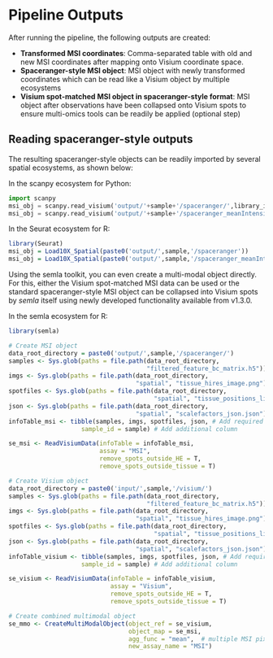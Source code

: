 # Pipeline Outputs

After running the pipeline, the following outputs are created:

- **Transformed MSI coordinates**: Comma-separated table with old and new MSI coordinates after mapping onto Visium coordinate space.
- **Spaceranger-style MSI object**: MSI object with newly transformed coordinates which can be read like a Visium object by multiple ecosystems
- **Visium spot-matched MSI object in spaceranger-style format**: MSI object after observations have been collapsed onto Visium spots to ensure multi-omics tools can be readily be applied (optional step)

## Reading spaceranger-style outputs

The resulting spaceranger-style objects can be readily imported by several spatial ecosystems, as shown below:

In the scanpy ecosystem for Python:
```python
import scanpy
msi_obj = scanpy.read_visium('output/'+sample+'/spaceranger/',library_id='myLib')
msi_obj = scanpy.read_visium('output/'+sample+'/spaceranger_meanIntensity/',library_id='myLib')
```

In the Seurat ecosystem for R:
```R
library(Seurat)
msi_obj = Load10X_Spatial(paste0('output/',sample,'/spaceranger'))
msi_obj = Load10X_Spatial(paste0('output/',sample,'/spaceranger_meanIntensity'))
```

Using the semla toolkit, you can even create a multi-modal object directly. For this, either the Visium spot-matched MSI data can be used or the standard spaceranger-style MSI object can be collapsed into Visium spots by *semla* itself using newly developed functionality available from v1.3.0.

In the semla ecosystem for R:
```R
library(semla)

# Create MSI object
data_root_directory = paste0('output/',sample,'/spaceranger/')
samples <- Sys.glob(paths = file.path(data_root_directory, 
                                      "filtered_feature_bc_matrix.h5"))
imgs <- Sys.glob(paths = file.path(data_root_directory, 
                                   "spatial", "tissue_hires_image.png"))
spotfiles <- Sys.glob(paths = file.path(data_root_directory, 
                                        "spatial", "tissue_positions_list.csv"))
json <- Sys.glob(paths = file.path(data_root_directory, 
                                   "spatial", "scalefactors_json.json"))
infoTable_msi <- tibble(samples, imgs, spotfiles, json, # Add required columns
                    sample_id = sample) # Add additional column

se_msi <- ReadVisiumData(infoTable = infoTable_msi, 
                         assay = "MSI", 
                         remove_spots_outside_HE = T, 
                         remove_spots_outside_tissue = T)

# Create Visium object
data_root_directory = paste0('input/',sample,'/visium/')
samples <- Sys.glob(paths = file.path(data_root_directory, 
                                      "filtered_feature_bc_matrix.h5"))
imgs <- Sys.glob(paths = file.path(data_root_directory, 
                                   "spatial", "tissue_hires_image.png"))
spotfiles <- Sys.glob(paths = file.path(data_root_directory, 
                                        "spatial", "tissue_positions_list.csv"))
json <- Sys.glob(paths = file.path(data_root_directory, 
                                   "spatial", "scalefactors_json.json"))
infoTable_visium <- tibble(samples, imgs, spotfiles, json, # Add required columns
                    sample_id = sample) # Add additional column

se_visium <- ReadVisiumData(infoTable = infoTable_visium, 
                            assay = "Visium", 
                            remove_spots_outside_HE = T, 
                            remove_spots_outside_tissue = T)

# Create combined multimodal object
se_mmo <- CreateMultiModalObject(object_ref = se_visium, 
                                 object_map = se_msi,
                                 agg_func = "mean",  # multiple MSI pixels per spot are combined by taking mean intensity
                                 new_assay_name = "MSI")
```

